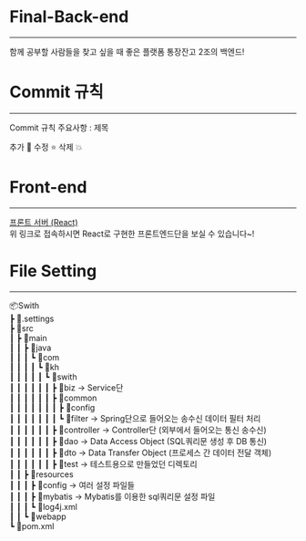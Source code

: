 # Final-Back-end
---
함께 공부할 사람들을 찾고 싶을 때 좋은 플랫폼
통장잔고 2조의 백엔드!


# Commit 규칙
---
Commit 규칙
주요사항 : 제목

추가 🐳
수정 ⭐
삭제 💥


# Front-end
---
[프론트 서버 (React)](https://github.com/gareen9342/Final-Front-end)   
위 링크로 접속하시면 React로 구현한 프론트엔드단을 보실 수 있습니다~!


# File Setting
---
📦Swith  
 ┣ 📂.settings  
 ┣ 📂src  
 ┃ ┣ 📂main  
 ┃ ┃ ┣ 📂java  
 ┃ ┃ ┃ ┗ 📂com  
 ┃ ┃ ┃ ┃ ┗ 📂kh  
 ┃ ┃ ┃ ┃ ┃ ┗ 📂swith  
 ┃ ┃ ┃ ┃ ┃ ┃ ┣ 📂biz -> Service단  
 ┃ ┃ ┃ ┃ ┃ ┃ ┣ 📂common  
 ┃ ┃ ┃ ┃ ┃ ┃ ┃ ┣ 📂config  
 ┃ ┃ ┃ ┃ ┃ ┃ ┃ ┗ 📂filter -> Spring단으로 들어오는 송수신 데이터 필터 처리  
 ┃ ┃ ┃ ┃ ┃ ┃ ┣ 📂controller -> Controller단 (외부에서 들어오는 통신 송수신)  
 ┃ ┃ ┃ ┃ ┃ ┃ ┣ 📂dao -> Data Access Object (SQL쿼리문 생성 후 DB 통신)  
 ┃ ┃ ┃ ┃ ┃ ┃ ┣ 📂dto -> Data Transfer Object (프로세스 간 데이터 전달 객체)  
 ┃ ┃ ┃ ┃ ┃ ┃ ┣ 📂test -> 테스트용으로 만들었던 디렉토리  
 ┃ ┃ ┣ 📂resources  
 ┃ ┃ ┃ ┣ 📂config -> 여러 설정 파일들  
 ┃ ┃ ┃ ┣ 📂mybatis -> Mybatis를 이용한 sql쿼리문 설정 파일  
 ┃ ┃ ┃ ┗ 📜log4j.xml  
 ┃ ┃ ┗ 📂webapp  
 ┗ 📜pom.xml  
